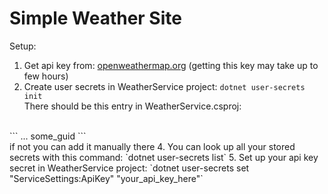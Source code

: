 # Simple Weather Site

Setup:
1. Get api key from: [openweathermap.org](https://openweathermap.org/) (getting this key may take up to few hours)
2. Create user secrets in WeatherService project: `dotnet user-secrets init` 
<br /> There should be this entry in WeatherService.csproj: 
<br /> 
```<PropertyGroup>
...
  <UserSecretsId>some_guid</UserSecretsId>
<PropertyGroup>
```
<br /> if not you can add it manually there
4. You can look up all your stored secrets with this command: `dotnet user-secrets list`
5. Set up your api key secret in WeatherService project: `dotnet user-secrets set "ServiceSettings:ApiKey" "your_api_key_here"`
